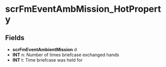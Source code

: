 # scrFmEventAmbMission_HotProperty

## Fields
* **scrFmEventAmbientMission** d
* **INT** n: Number of times briefcase exchanged hands
* **INT** t: Time briefcase was held for